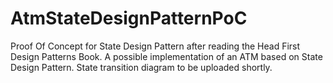 # AtmStateDesignPatternPoC
Proof Of Concept for State Design Pattern after reading the Head First Design Patterns Book.
A possible implementation of an ATM based on State Design Pattern.
State transition diagram to be uploaded shortly.
